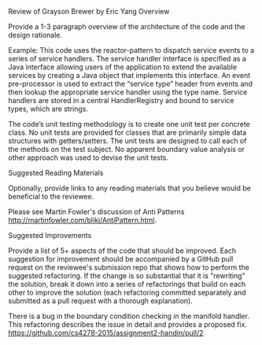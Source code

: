 Review of Grayson Brewer by Eric Yang
Overview

Provide a 1-3 paragraph overview of the architecture of the code and the design rationale.

Example: This code uses the reactor-pattern to dispatch service events to a series of service handlers. The service handler interface is specified as a Java interface allowing users of the application to extend the available services by creating a Java object that implements this interface. An event pre-processor is used to extract the “service type” header from events and then lookup the appropriate service handler using the type name. Service handlers are stored in a central HandlerRegistry and bound to service types, which are strings.

The code’s unit testing methodology is to create one unit test per concrete class. No unit tests are provided for classes that are primarily simple data structures with getters/setters. The unit tests are designed to call each of the methods on the test subject. No apparent boundary value analysis or other approach was used to devise the unit tests.

Suggested Reading Materials

Optionally, provide links to any reading materials that you believe would be beneficial to the reviewee.

Please see Martin Fowler's discussion of Anti Patterns http://martinfowler.com/bliki/AntiPattern.html.

Suggested Improvements

Provide a list of 5+ aspects of the code that should be improved. Each suggestion for improvement should be accompanied by a GitHub pull request on the reviewee's submission repo that shows how to perform the suggested refactoring. If the change is so substantial that it is "rewriting" the solution, break it down into a series of refactorings that build on each other to improve the solution (each refactoring committed separately and submitted as a pull request with a thorough explanation).

There is a bug in the boundary condition checking in the manifold handler. This refactoring describes the issue in detail and provides a proposed fix. https://github.com/cs4278-2015/assignment2-handin/pull/2